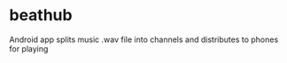beathub
=======

Android app splits music .wav file into channels and distributes to phones for playing
